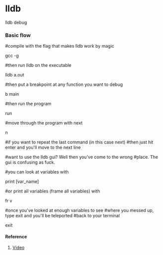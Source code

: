 # lldb
lldb debug

### Basic flow
#compile with the flag that makes lldb work by magic

gcc -g

#then run lldb on the executable

lldb a.out

#then put a breakpoint at any function you want to debug

b main

#then run the program

run

#move through the program with next

n

#if you want to repeat the last command (in this case next)
#then just hit enter and you'll move to the next line

#want to use the lldb gui? Well then you've come to the wrong
#place. The gui is confusing as fuck.

#you can look at variables with

print [var_name]

#or print all variables (frame all variables) with

fr v

#once you've looked at enough variables to see
#where you messed up, type exit and you'll be teleported
#back to your terminal

exit


#### Reference
1. [Video](https://www.youtube.com/watch?v=3BkEOvI36Ds)
